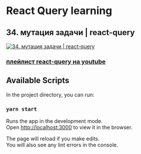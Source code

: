 # React Query learning
## 34. мутация задачи | react-query

[![34. мутация задачи | react-query](https://img.youtube.com/vi//0.jpg)](https://youtu.be/)
### [плейлист react-query на youtube](https://youtube.com/playlist?list=PL5MDzsMECm45ZzoJ0F2-50aAvbbNd47_E)

## Available Scripts
In the project directory, you can run:

### `yarn start`

Runs the app in the development mode.\
Open [http://localhost:3000](http://localhost:3000) to view it in the browser.

The page will reload if you make edits.\
You will also see any lint errors in the console.

